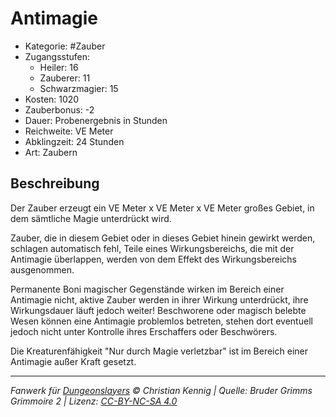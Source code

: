 # Antimagie

- Kategorie: #Zauber
- Zugangsstufen:
  - Heiler: 16
  - Zauberer: 11
  - Schwarzmagier: 15
- Kosten: 1020
- Zauberbonus: -2
- Dauer: Probenergebnis in Stunden
- Reichweite: VE Meter
- Abklingzeit: 24 Stunden
- Art: Zaubern

## Beschreibung

Der Zauber erzeugt ein VE Meter x VE Meter x VE Meter großes Gebiet, in dem sämtliche Magie unterdrückt wird.

Zauber, die in diesem Gebiet oder in dieses Gebiet hinein gewirkt werden, schlagen automatisch fehl, Teile eines Wirkungsbereichs, die mit der Antimagie überlappen, werden von dem Effekt des Wirkungsbereichs ausgenommen.

Permanente Boni magischer Gegenstände wirken im Bereich einer Antimagie nicht, aktive Zauber werden in ihrer Wirkung unterdrückt, ihre Wirkungsdauer läuft jedoch weiter! Beschworene oder magisch belebte Wesen können eine Antimagie problemlos betreten, stehen dort eventuell jedoch nicht unter Kontrolle ihres Erschaffers oder Beschwörers.

Die Kreaturenfähigkeit "Nur durch Magie verletzbar" ist im Bereich einer Antimagie außer Kraft gesetzt.

---

_Fanwerk für [Dungeonslayers](https://www.dungeonslayers.net/) © Christian Kennig | Quelle: Bruder Grimms Grimmoire 2 | Lizenz: [CC-BY-NC-SA 4.0](https://creativecommons.org/licenses/by-nc-sa/4.0/deed.de)_
